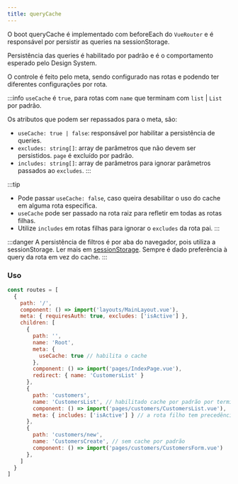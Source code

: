 ```yaml
---
title: queryCache
---
```


O boot queryCache é implementado com beforeEach do `VueRouter` e é responsável por persistir as queries na sessionStorage.

Persistência das queries é habilitado por padrão e é o comportamento esperado pelo Design System.

O controle é feito pelo meta, sendo configurado nas rotas e podendo ter diferentes configurações por rota.

:::info
`useCache` é `true`, para rotas com `name` que terminam com `list` | `List` por padrão.

Os atributos que podem ser repassados para o meta, são:
- `useCache: true | false`: responsável por habilitar a persistência de queries.
- `excludes: string[]`: array de parâmetros que não devem ser persistidos. `page` é excluído por padrão.
- `includes: string[]`: array de parâmetros para ignorar parâmetros passados ao `excludes`.
:::

:::tip
- Pode passar `useCache: false`, caso queira desabilitar o uso do cache em alguma rota específica.
- `useCache` pode ser passado na rota raiz para refletir em todas as rotas filhas.
- Utilize `includes` em rotas filhas para ignorar o `excludes` da rota pai.
:::

:::danger
A persistência de filtros é por aba do navegador, pois utiliza a sessionStorage. Ler mais em [sessionStorage](https://developer.mozilla.org/pt-BR/docs/Web/API/Window/sessionStorage).
Sempre é dado preferência à query da rota em vez do cache.
:::

### Uso
```javascript
const routes = [
  {
    path: '/',
    component: () => import('layouts/MainLayout.vue'),
    meta: { requiresAuth: true, excludes: ['isActive'] },
    children: [
      {
        path: '',
        name: 'Root',
        meta: {
          useCache: true // habilita o cache
        },
        component: () => import('pages/IndexPage.vue'),
        redirect: { name: 'CustomersList' }
      },
      {
        path: 'customers',
        name: 'CustomersList', // habilitado cache por padrão por terminar com "List"
        component: () => import('pages/customers/CustomersList.vue'),
        meta: { includes: ['isActive'] } // a rota filho tem precedência sobre a rota pai, então "isActive" será persistido.
      },
      {
        path: 'customers/new',
        name: 'CustomersCreate', // sem cache por padrão
        component: () => import('pages/customers/CustomersForm.vue')
      },
    ]
  }
]

```
